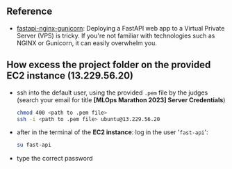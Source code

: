 ## Reference
- [fastapi-nginx-gunicorn][1]: Deploying a FastAPI web app to a Virtual Private Server (VPS) is tricky. If you're not familiar with technologies such as NGINX or Gunicorn, it can easily overwhelm you.

## How excess the project folder on the provided EC2 instance (13.229.56.20)
- ssh into the default user, using the provided `.pem` file by the judges (search your email for title **[MLOps Marathon 2023] Server Credentials**)
    ```bash
    chmod 400 <path to .pem file>
    ssh -i <path to .pem file> ubuntu@13.229.56.20
    ```
- after in the terminal of the **EC2 instance**: log in the user '`fast-api`':
    ```bash
    su fast-api
    ```
- type the correct password

[1]: https://dylancastillo.co/fastapi-nginx-gunicorn/